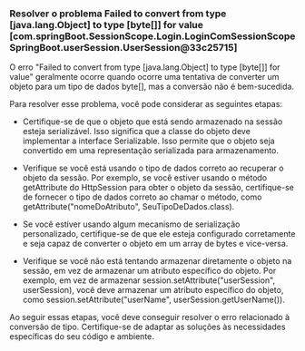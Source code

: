 ### Resolver o problema Failed to convert from type [java.lang.Object] to type [byte[]] for value [com.springBoot.SessionScope.Login.LoginComSessionScopeSpringBoot.userSession.UserSession@33c25715]

O erro "Failed to convert from type [java.lang.Object] to type [byte[]] for value" geralmente ocorre quando ocorre uma tentativa de converter um objeto para um tipo de dados byte[], mas a conversão não é bem-sucedida.

Para resolver esse problema, você pode considerar as seguintes etapas:

- Certifique-se de que o objeto que está sendo armazenado na sessão esteja serializável. Isso significa que a classe do objeto deve implementar a interface Serializable. Isso permite que o objeto seja convertido em uma representação serializada para armazenamento.

- Verifique se você está usando o tipo de dados correto ao recuperar o objeto da sessão. Por exemplo, se você estiver usando o método getAttribute do HttpSession para obter o objeto da sessão, certifique-se de fornecer o tipo de dados correto ao chamar o método, como getAttribute("nomeDoAtributo", SeuTipoDeDados.class).

- Se você estiver usando algum mecanismo de serialização personalizado, certifique-se de que ele esteja configurado corretamente e seja capaz de converter o objeto em um array de bytes e vice-versa.

- Verifique se você não está tentando armazenar diretamente o objeto na sessão, em vez de armazenar um atributo específico do objeto. Por exemplo, em vez de armazenar session.setAttribute("userSession", userSession), você deve armazenar um atributo específico do objeto, como session.setAttribute("userName", userSession.getUserName()).

Ao seguir essas etapas, você deve conseguir resolver o erro relacionado à conversão de tipo. Certifique-se de adaptar as soluções às necessidades específicas do seu código e ambiente.